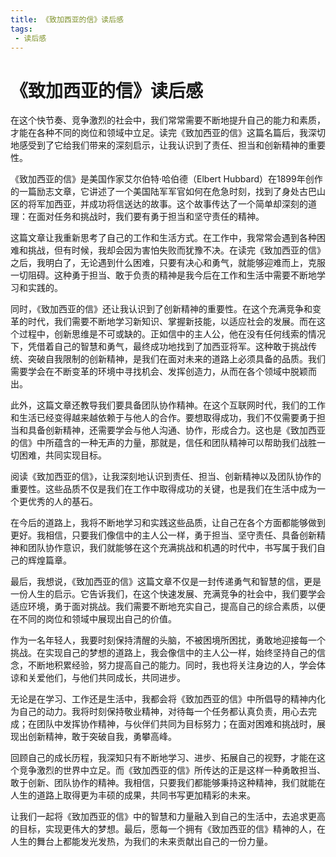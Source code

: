 ```yaml
---
title: 《致加西亚的信》读后感
tags:
 - 读后感
---
```

# 《致加西亚的信》读后感

在这个快节奏、竞争激烈的社会中，我们常常需要不断地提升自己的能力和素质，才能在各种不同的岗位和领域中立足。读完《致加西亚的信》这篇名篇后，我深切地感受到了它给我们带来的深刻启示，让我认识到了责任、担当和创新精神的重要性。

《致加西亚的信》是美国作家艾尔伯特·哈伯德（Elbert Hubbard）在1899年创作的一篇励志文章，它讲述了一个美国陆军军官如何在危急时刻，找到了身处古巴山区的将军加西亚，并成功将信送达的故事。这个故事传达了一个简单却深刻的道理：在面对任务和挑战时，我们要有勇于担当和坚守责任的精神。

这篇文章让我重新思考了自己的工作和生活方式。在工作中，我常常会遇到各种困难和挑战，但有时候，我却会因为害怕失败而犹豫不决。在读完《致加西亚的信》之后，我明白了，无论遇到什么困难，只要有决心和勇气，就能够迎难而上，克服一切阻碍。这种勇于担当、敢于负责的精神是我今后在工作和生活中需要不断地学习和实践的。

同时，《致加西亚的信》还让我认识到了创新精神的重要性。在这个充满竞争和变革的时代，我们需要不断地学习新知识、掌握新技能，以适应社会的发展。而在这个过程中，创新思维是不可或缺的。正如信中的主人公，他在没有任何线索的情况下，凭借着自己的智慧和勇气，最终成功地找到了加西亚将军。这种敢于挑战传统、突破自我限制的创新精神，是我们在面对未来的道路上必须具备的品质。我们需要学会在不断变革的环境中寻找机会、发挥创造力，从而在各个领域中脱颖而出。

此外，这篇文章还教导我们要具备团队协作精神。在这个互联网时代，我们的工作和生活已经变得越来越依赖于与他人的合作。要想取得成功，我们不仅需要勇于担当和具备创新精神，还需要学会与他人沟通、协作，形成合力。这也是《致加西亚的信》中所蕴含的一种无声的力量，那就是，信任和团队精神可以帮助我们战胜一切困难，共同实现目标。

阅读《致加西亚的信》，让我深刻地认识到责任、担当、创新精神以及团队协作的重要性。这些品质不仅是我们在工作中取得成功的关键，也是我们在生活中成为一个更优秀的人的基石。

在今后的道路上，我将不断地学习和实践这些品质，让自己在各个方面都能够做到更好。我相信，只要我们像信中的主人公一样，勇于担当、坚守责任、具备创新精神和团队协作意识，我们就能够在这个充满挑战和机遇的时代中，书写属于我们自己的辉煌篇章。

最后，我想说，《致加西亚的信》这篇文章不仅是一封传递勇气和智慧的信，更是一份人生的启示。它告诉我们，在这个快速发展、充满竞争的社会中，我们要学会适应环境，勇于面对挑战。我们需要不断地充实自己，提高自己的综合素质，以便在不同的岗位和领域中展现出自己的价值。

作为一名年轻人，我要时刻保持清醒的头脑，不被困境所困扰，勇敢地迎接每一个挑战。在实现自己的梦想的道路上，我会像信中的主人公一样，始终坚持自己的信念，不断地积累经验，努力提高自己的能力。同时，我也将关注身边的人，学会体谅和关爱他们，与他们共同成长，共同进步。

无论是在学习、工作还是生活中，我都会将《致加西亚的信》中所倡导的精神内化为自己的动力。我将时刻保持敬业精神，对待每一个任务都认真负责，用心去完成；在团队中发挥协作精神，与伙伴们共同为目标努力；在面对困难和挑战时，展现出创新精神，敢于突破自我，勇攀高峰。

回顾自己的成长历程，我深知只有不断地学习、进步、拓展自己的视野，才能在这个竞争激烈的世界中立足。而《致加西亚的信》所传达的正是这样一种勇敢担当、敢于创新、团队协作的精神。我相信，只要我们都能够秉持这种精神，我们就能在人生的道路上取得更为丰硕的成果，共同书写更加精彩的未来。

让我们一起将《致加西亚的信》中的智慧和力量融入到自己的生活中，去追求更高的目标，实现更伟大的梦想。最后，愿每一个拥有《致加西亚的信》精神的人，在人生的舞台上都能发光发热，为我们的未来贡献出自己的一份力量。